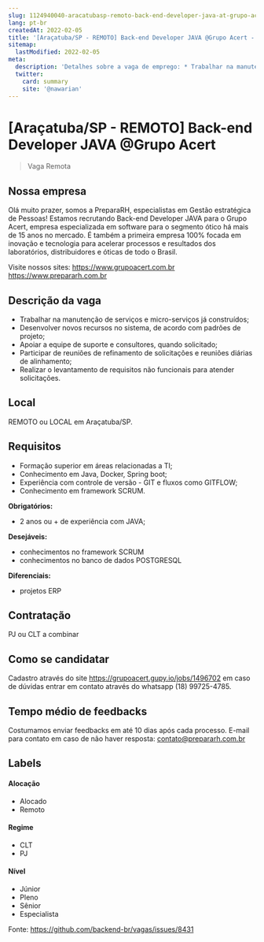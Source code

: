 ```yaml
---
slug: 1124940040-aracatubasp-remoto-back-end-developer-java-at-grupo-acert
lang: pt-br
createdAt: 2022-02-05
title: '[Araçatuba/SP - REMOTO] Back-end Developer JAVA @Grupo Acert - Vaga de Emprego'
sitemap:
  lastModified: 2022-02-05
meta:
  description: 'Detalhes sobre a vaga de emprego: * Trabalhar na manutenção de serviços e micro-serviços já construídos; * Desenvolver novos recursos no sistema, de acordo com padrões de projeto; * Apoiar a equipe de suporte e consultores, quando solicitado; * Participar de reuniões de refinamento de solicitações e reuniões diárias de alinhamento; * Realizar o levantamento de requisitos não funcionais para atender solicitações.'
  twitter:
    card: summary
    site: '@nawarian'
---
```


# [Araçatuba/SP - REMOTO] Back-end Developer JAVA @Grupo Acert

<!--
==================================================
Caso a vaga for remoto durante a pandemia informar no texto "Remoto durante o covid"
==================================================
-->
<!-- 
==================================================
POR FAVOR, SÓ POSTE SE A VAGA FOR PARA BACK-END!

Não faça distinção de gênero no título da vaga.

Use: "Back-End Developer" ao invés de 
"Desenvolvedor Back-End" \o/

Exemplo: `[São Paulo] Back-End Developer @ NOME DA EMPRESA`
==================================================
-->
<!--
==================================================
Caso a vaga for remoto durante a pandemia deixar a linha abaixo
==================================================
-->
> Vaga Remota

## Nossa empresa

Olá muito prazer, somos a PreparaRH, especialistas em Gestão estratégica de Pessoas! Estamos recrutando Back-end Developer JAVA para o Grupo Acert, empresa especializada em software para o segmento ótico há mais de 15 anos no mercado. É também a primeira empresa 100% focada em inovação e tecnologia para acelerar processos e resultados dos laboratórios, distribuidores e óticas de todo o Brasil.

Visite nossos sites: 
https://www.grupoacert.com.br
https://www.prepararh.com.br

## Descrição da vaga

* Trabalhar na manutenção de serviços e micro-serviços já construídos;
* Desenvolver novos recursos no sistema, de acordo com padrões de projeto;
* Apoiar a equipe de suporte e consultores, quando solicitado;
* Participar de reuniões de refinamento de solicitações e reuniões diárias de alinhamento;
* Realizar o levantamento de requisitos não funcionais para atender solicitações.

## Local

REMOTO ou LOCAL em Araçatuba/SP.

## Requisitos

* Formação superior em áreas relacionadas a TI;
* Conhecimento em Java, Docker, Spring boot;
* Experiência com controle de versão - GIT e fluxos como GITFLOW;
* Conhecimento em framework SCRUM.

**Obrigatórios:**
- 2 anos ou + de experiência com JAVA;

**Desejáveis:**
- conhecimentos no framework SCRUM
- conhecimentos no banco de dados POSTGRESQL

**Diferenciais:**
- projetos ERP

## Contratação

PJ ou CLT a combinar

## Como se candidatar

Cadastro através do site https://grupoacert.gupy.io/jobs/1496702 em caso de dúvidas entrar em contato através do whatsapp (18) 99725-4785.

## Tempo médio de feedbacks

Costumamos enviar feedbacks em até 10 dias após cada processo.
E-mail para contato em caso de não haver resposta: contato@prepararh.com.br

## Labels
<!-- retire os labels que não fazem sentido à vaga -->

#### Alocação
- Alocado
- Remoto

#### Regime
- CLT
- PJ

#### Nível
- Júnior
- Pleno
- Sênior
- Especialista

Fonte: https://github.com/backend-br/vagas/issues/8431